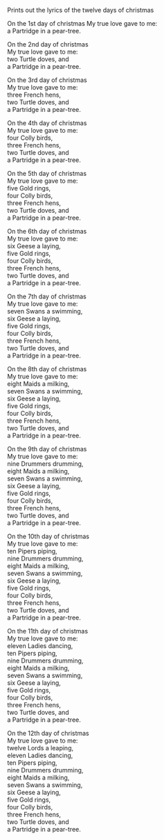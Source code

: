 Prints out the lyrics of the twelve days of christmas

On the 1st day of christmas 
My true love gave to me:  
a Partridge in a pear-tree.  
  
  
On the 2nd day of christmas  
My true love gave to me:  
two Turtle doves, and  
a Partridge in a pear-tree.  
  
  
On the 3rd day of christmas  
My true love gave to me:  
three French hens,  
two Turtle doves, and  
a Partridge in a pear-tree.  
  
  
On the 4th day of christmas  
My true love gave to me:  
four Colly birds,  
three French hens,  
two Turtle doves, and  
a Partridge in a pear-tree.  
  
  
On the 5th day of christmas  
My true love gave to me:  
five Gold rings,  
four Colly birds,  
three French hens,  
two Turtle doves, and  
a Partridge in a pear-tree.  
  
  
On the 6th day of christmas  
My true love gave to me:  
six Geese a laying,  
five Gold rings,  
four Colly birds,  
three French hens,  
two Turtle doves, and  
a Partridge in a pear-tree.  
  
  
On the 7th day of christmas  
My true love gave to me:  
seven Swans a swimming,  
six Geese a laying,  
five Gold rings,  
four Colly birds,  
three French hens,  
two Turtle doves, and  
a Partridge in a pear-tree.  
  
  
On the 8th day of christmas  
My true love gave to me:  
eight Maids a milking,  
seven Swans a swimming,  
six Geese a laying,  
five Gold rings,  
four Colly birds,  
three French hens,  
two Turtle doves, and  
a Partridge in a pear-tree.  
  
  
On the 9th day of christmas  
My true love gave to me:  
nine Drummers drumming,  
eight Maids a milking,  
seven Swans a swimming,  
six Geese a laying,  
five Gold rings,  
four Colly birds,  
three French hens,  
two Turtle doves, and  
a Partridge in a pear-tree.  
  
  
On the 10th day of christmas  
My true love gave to me:  
ten Pipers piping,  
nine Drummers drumming,  
eight Maids a milking,  
seven Swans a swimming,  
six Geese a laying,  
five Gold rings,  
four Colly birds,  
three French hens,  
two Turtle doves, and  
a Partridge in a pear-tree.  
  
  
On the 11th day of christmas  
My true love gave to me:  
eleven Ladies dancing,  
ten Pipers piping,  
nine Drummers drumming,  
eight Maids a milking,  
seven Swans a swimming,  
six Geese a laying,  
five Gold rings,  
four Colly birds,  
three French hens,  
two Turtle doves, and  
a Partridge in a pear-tree.  
  
  
On the 12th day of christmas  
My true love gave to me:  
twelve Lords a leaping,  
eleven Ladies dancing,  
ten Pipers piping,  
nine Drummers drumming,  
eight Maids a milking,  
seven Swans a swimming,  
six Geese a laying,  
five Gold rings,  
four Colly birds,  
three French hens,  
two Turtle doves, and  
a Partridge in a pear-tree.